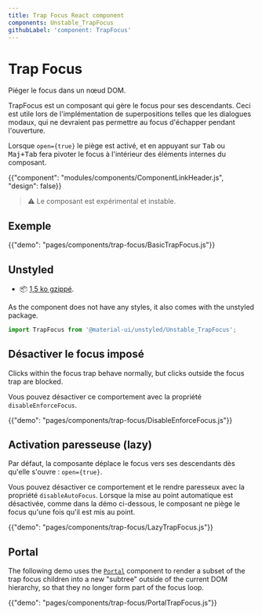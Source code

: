 ```yaml
---
title: Trap Focus React component
components: Unstable_TrapFocus
githubLabel: 'component: TrapFocus'
---
```


# Trap Focus

<p class="description">Piéger le focus dans un nœud DOM.</p>

TrapFocus est un composant qui gère le focus pour ses descendants. Ceci est utile lors de l'implémentation de superpositions telles que les dialogues modaux, qui ne devraient pas permettre au focus d'échapper pendant l'ouverture.

Lorsque `open={true}` le piège est activé, et en appuyant sur <kbd class="key">Tab</kbd> ou <kbd><kbd  class="key">Maj</kbd>+<kbd class="key">Tab</kbd></kbd> fera pivoter le focus à l'intérieur des éléments internes du composant.

{{"component": "modules/components/ComponentLinkHeader.js", "design": false}}

> ⚠️ Le composant est expérimental et instable.

## Exemple

{{"demo": "pages/components/trap-focus/BasicTrapFocus.js"}}

## Unstyled

- 📦 [1,5 ko gzippé](https://material-ui.com/size-snapshot).

As the component does not have any styles, it also comes with the unstyled package.

```js
import TrapFocus from '@material-ui/unstyled/Unstable_TrapFocus';
```

## Désactiver le focus imposé

Clicks within the focus trap behave normally, but clicks outside the focus trap are blocked.

Vous pouvez désactiver ce comportement avec la propriété `disableEnforceFocus`.

{{"demo": "pages/components/trap-focus/DisableEnforceFocus.js"}}

## Activation paresseuse (lazy)

Par défaut, la composante déplace le focus vers ses descendants dès qu'elle s'ouvre : `open={true}`.

Vous pouvez désactiver ce comportement et le rendre paresseux avec la propriété `disableAutoFocus`. Lorsque la mise au point automatique est désactivée, comme dans la démo ci-dessous, le composant ne piège le focus qu'une fois qu'il est mis au point.

{{"demo": "pages/components/trap-focus/LazyTrapFocus.js"}}

## Portal

The following demo uses the [`Portal`](/components/portal/) component to render a subset of the trap focus children into a new "subtree" outside of the current DOM hierarchy, so that they no longer form part of the focus loop.

{{"demo": "pages/components/trap-focus/PortalTrapFocus.js"}}
